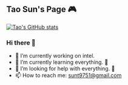## Tao Sun's Page  :video_game:


[![Tao's GitHub stats](https://github-readme-stats.vercel.app/api?username=tautaus&show_icons=true&theme=tokyonight)](https://github.com/anuraghazra/github-readme-stats)

### Hi there 👋



- 🔭 I’m currently working on intel.
- 🌱 I’m currently learning everything. :pig:
- 🤔 I’m looking for help with everything. :pig2:
- 📫 How to reach me: sunt9751@gmail.com

